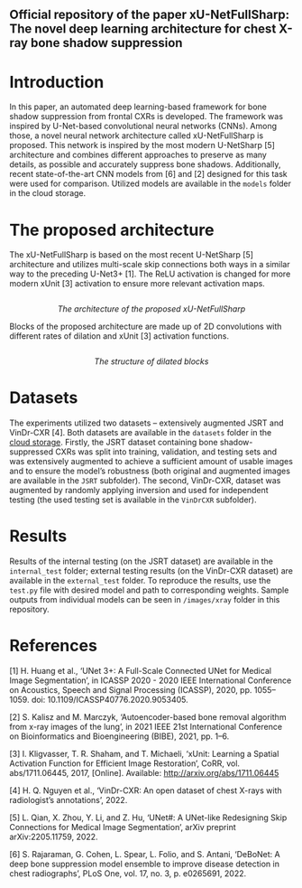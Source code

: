 ## Official repository of the paper xU-NetFullSharp: The novel deep learning architecture for chest X-ray bone shadow suppression

# Introduction
In this paper, an automated deep learning-based framework for bone shadow suppression from frontal CXRs is developed. The framework was inspired by U-Net-based convolutional neural networks (CNNs). 
Among those, a novel neural network architecture called xU-NetFullSharp is proposed. This network is inspired by the most modern U-NetSharp [5] architecture and combines different approaches to preserve as many details, as possible and accurately suppress bone shadows. 
Additionally, recent state-of-the-art CNN models from [6] and [2] designed for this task were used for comparison. Utilized models are available in the `models` folder in the cloud storage.

# The proposed architecture
The xU-NetFullSharp is based on the most recent U-NetSharp [5] architecture and utilizes multi-scale skip connections both ways in a similar way to the preceding U-Net3+ [1]. The ReLU activation is changed for more modern xUnit [3] activation to ensure more relevant activation maps.

<p align="center">
  <img src="https://github.com/xKev1n/xU-NetFullSharp/blob/main/images/models/xU-NetFS_EN.svg?raw=true" alt>
</p>
<p align="center">
  <em>The architecture of the proposed xU-NetFullSharp</em>
</p>

Blocks of the proposed architecture are made up of 2D convolutions with different rates of dilation and xUnit [3] activation functions.
<p align="center">
  <img src="https://github.com/xKev1n/xU-NetFullSharp/blob/main/images/models/DilatedBlockEN.svg?raw=true" alt>
</p>
<p align="center">
  <em>The structure of dilated blocks</em>
</p>

# Datasets
The experiments utilized two datasets – extensively augmented JSRT and VinDr-CXR [4]. Both datasets are available in the `datasets` folder in the [cloud storage](https://drive.google.com/file/d/1f0LP05jhNPI0UjqkQhpAyBbp8KV_2y4Y/view?usp=drive_link).
Firstly, the JSRT dataset containing bone shadow-suppressed CXRs was split into training, validation, and testing sets and was extensively augmented to achieve a sufficient amount of usable images and to ensure the model’s robustness (both original and augmented images are available in the `JSRT` subfolder).
The second, VinDr-CXR, dataset was augmented by randomly applying inversion and used for independent testing (the used testing set is available in the `VinDrCXR` subfolder). 

# Results
Results of the internal testing (on the JSRT dataset) are available in the `internal_test` folder; external testing results (on the VinDr-CXR dataset) are available in the `external_test` folder.
To reproduce the results, use the `test.py` file with desired model and path to corresponding weights. Sample outputs from individual models can be seen in `/images/xray` folder in this repository.

# References
[1] H. Huang et al., ‘UNet 3+: A Full-Scale Connected UNet for Medical Image Segmentation’, in ICASSP 2020 - 2020 IEEE International Conference on Acoustics, Speech and Signal Processing (ICASSP), 2020, pp. 1055–1059. doi: 10.1109/ICASSP40776.2020.9053405.

[2]	S. Kalisz and M. Marczyk, ‘Autoencoder-based bone removal algorithm from x-ray images of the lung’, in 2021 IEEE 21st International Conference on Bioinformatics and Bioengineering (BIBE), 2021, pp. 1–6.

[3] I. Kligvasser, T. R. Shaham, and T. Michaeli, ‘xUnit: Learning a Spatial Activation Function for Efficient Image  Restoration’, CoRR, vol. abs/1711.06445, 2017, [Online]. Available: http://arxiv.org/abs/1711.06445

[4]	H. Q. Nguyen et al., ‘VinDr-CXR: An open dataset of chest X-rays with radiologist’s annotations’, 2022.

[5]	L. Qian, X. Zhou, Y. Li, and Z. Hu, ‘UNet#: A UNet-like Redesigning Skip Connections for Medical Image Segmentation’, arXiv preprint arXiv:2205.11759, 2022.

[6]	S. Rajaraman, G. Cohen, L. Spear, L. Folio, and S. Antani, ‘DeBoNet: A deep bone suppression model ensemble to improve disease detection in chest radiographs’, PLoS One, vol. 17, no. 3, p. e0265691, 2022.
